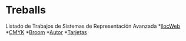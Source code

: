 # Treballs
Listado de Trabajos de Sistemas de Representación Avanzada
*[llocWeb](https://fatimaarsismartinez.github.io/LocWeb/.)
*[CMYK](https://fatimaarsismartinez.github.io/CMYK/.)
*[Broom](https://fatimaarsismartinez.github.io/BROOM/.)
*[Autor](https://fatimaarsismartinez.github.io/Autor/.)
*[Tarjetas]()

